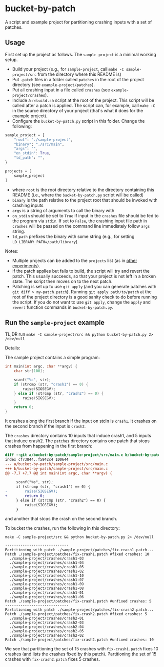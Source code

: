 # bucket-by-patch

A script and example project for partitioning crashing inputs with a set of patches. 

## Usage

First set up the project as follows. The `sample-project` is a minimal working setup. 

- Build your project (e.g., for `sample-project`, call `make -C sample-project/src` from the directory where this README is)
- Put `.patch` files in a folder called `patches` in the root of the project directory (see `example-project/patches`).
- Put all crashing input in a file called `crashes` (see `example-project/crashes`).
- Include a `rebuild.sh` script at the root of the project. This script will be called after a patch is applied. The script can, for example, call `make -C` in the source directory of your project (that's what it does for the example project).
- Configure the `bucket-by-patch.py` script in this folder. Change the following:

```python
sample_project = {
    "root": "./sample-project",
    "binary": "./src/main",
    "args": "",
    "on_stdin": True,
    "ld_path": "",
}

projects = [
    sample_project
]
```

- where `root` is the root directory relative to the directory containing this README (i.e., where the `bucket-by-patch.py` script will be called)
- `binary` is the path relative to the project root that should be invoked with crashing inputs
- `args` is a string of arguments to call the binary with
- `on_stdin` should be set to `True` if input in the `crashes` file should be fed to the program via `stdin`. If set to `False`, the crashing input file path in `crashes` will be passed on the command line immediately follow `args` string.
- `ld_path` prefixes the binary with some string (e.g., for setting `LD_LIBRARY_PATH=/path/library`).

Notes:
- Multiple projects can be added to the `projects` list (as in [other experiments](https://github.com/squaresLab/SemanticCrashBucketing/blob/master/src/master.py)).
- If the patch applies but fails to build, the script will try and revert the patch. This usually succeeds, so that your project is not left in a broken state. The script then moves on to the next patch.
- Patching is set up to use `git apply` (and you can generate patches with `git diff > my-patch.patch`). Running `git apply path/to/patch` at the root of the project directory is a good sanity check to do before running the script. If you do not want to use `git apply`, change the `apply` and `revert` function commands in `bucket-by-patch.py`.

## Run the `sample-project` example

TL;DR run `make -C sample-project/src && python bucket-by-patch.py 2> /dev/null`

Details:

The sample project contains a simple program:

```c
int main(int argc, char **argv) {
    char str[100];

    scanf("%s", str);
    if (strcmp (str, "crash1") == 0) {
        raise(SIGSEGV);
    } else if (strcmp (str, "crash2") == 0) {
        raise(SIGSEGV);
    }
    return 0;
}
```

It crashes along the first branch if the input on stdin is `crash1`. It crashes on the second branch if the input is `crash2`. 

The `crashes` directory contains 10 inputs that induce crash1, and 5 inputs that induce crash2.
The `patches` directory contains one patch that stops crashes from happening in the first branch:

```patch
diff --git a/bucket-by-patch/sample-project/src/main.c b/bucket-by-patch/sample-project/src/main.c
index cf73844..f5942c4 100644
--- a/bucket-by-patch/sample-project/src/main.c
+++ b/bucket-by-patch/sample-project/src/main.c
@@ -7,7 +7,7 @@ int main(int argc, char **argv) {
 
     scanf("%s", str);
     if (strcmp (str, "crash1") == 0) {
-        raise(SIGSEGV);
+        return 0;
     } else if (strcmp (str, "crash2") == 0) {
         raise(SIGSEGV);
     }
```

and another that stops the crash on the second branch. 

To bucket the crashes, run the following in this directory:

`make -C sample-project/src && python bucket-by-patch.py 2> /dev/null`

```
-----------------------------
Partitioning with patch ./sample-project/patches/fix-crash1.patch...
Patch ./sample-project/patches/fix-crash1.patch #fixed crashes: 10
  ./sample-project/crashes/crash1-03
  ./sample-project/crashes/crash1-04
  ./sample-project/crashes/crash1-05
  ./sample-project/crashes/crash1-02
  ./sample-project/crashes/crash1-10
  ./sample-project/crashes/crash1-07
  ./sample-project/crashes/crash1-09
  ./sample-project/crashes/crash1-08
  ./sample-project/crashes/crash1-01
  ./sample-project/crashes/crash1-06
Patch ./sample-project/patches/fix-crash1.patch #unfixed crashes: 5
-----------------------------
Partitioning with patch ./sample-project/patches/fix-crash2.patch...
Patch ./sample-project/patches/fix-crash2.patch #fixed crashes: 5
  ./sample-project/crashes/crash2-01
  ./sample-project/crashes/crash2-03
  ./sample-project/crashes/crash2-04
  ./sample-project/crashes/crash2-05
  ./sample-project/crashes/crash2-02
Patch ./sample-project/patches/fix-crash2.patch #unfixed crashes: 10
```

We see that partitioning the set of 15 crashes with `fix-crash1.patch` fixes 10 crashes (and lists the crashes fixed by this patch). Partitioning the set of 15 crashes with `fix-crash2.patch` fixes 5 crashes.
